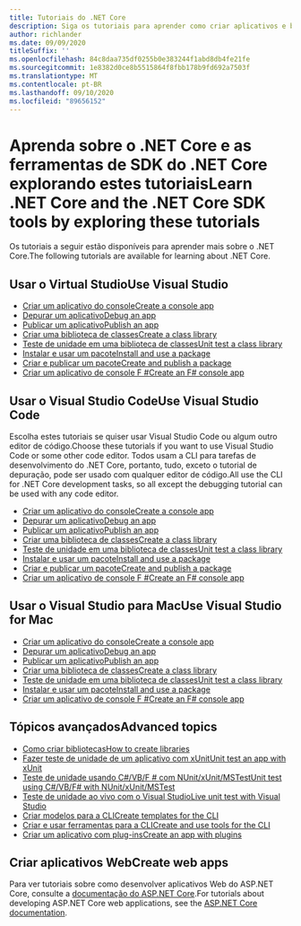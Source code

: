 ```yaml
---
title: Tutoriais do .NET Core
description: Siga os tutoriais para aprender como criar aplicativos e bibliotecas do .NET Core no Windows, Mac e Linux.
author: richlander
ms.date: 09/09/2020
titleSuffix: ''
ms.openlocfilehash: 84c8daa735df0255b0e383244f1abd8db4fe21fe
ms.sourcegitcommit: 1e8382d0ce8b5515864f8fbb178b9fd692a7503f
ms.translationtype: MT
ms.contentlocale: pt-BR
ms.lasthandoff: 09/10/2020
ms.locfileid: "89656152"
---
```

# <a name="learn-net-core-and-the-net-core-sdk-tools-by-exploring-these-tutorials"></a><span data-ttu-id="94c37-103">Aprenda sobre o .NET Core e as ferramentas de SDK do .NET Core explorando estes tutoriais</span><span class="sxs-lookup"><span data-stu-id="94c37-103">Learn .NET Core and the .NET Core SDK tools by exploring these tutorials</span></span>

<span data-ttu-id="94c37-104">Os tutoriais a seguir estão disponíveis para aprender mais sobre o .NET Core.</span><span class="sxs-lookup"><span data-stu-id="94c37-104">The following tutorials are available for learning about .NET Core.</span></span>

## <a name="use-visual-studio"></a><span data-ttu-id="94c37-105">Usar o Virtual Studio</span><span class="sxs-lookup"><span data-stu-id="94c37-105">Use Visual Studio</span></span>

- [<span data-ttu-id="94c37-106">Criar um aplicativo do console</span><span class="sxs-lookup"><span data-stu-id="94c37-106">Create a console app</span></span>](with-visual-studio.md)
- [<span data-ttu-id="94c37-107">Depurar um aplicativo</span><span class="sxs-lookup"><span data-stu-id="94c37-107">Debug an app</span></span>](debugging-with-visual-studio.md)
- [<span data-ttu-id="94c37-108">Publicar um aplicativo</span><span class="sxs-lookup"><span data-stu-id="94c37-108">Publish an app</span></span>](publishing-with-visual-studio.md)
- [<span data-ttu-id="94c37-109">Criar uma biblioteca de classes</span><span class="sxs-lookup"><span data-stu-id="94c37-109">Create a class library</span></span>](library-with-visual-studio.md)
- [<span data-ttu-id="94c37-110">Teste de unidade em uma biblioteca de classes</span><span class="sxs-lookup"><span data-stu-id="94c37-110">Unit test a class library</span></span>](testing-library-with-visual-studio.md)
- [<span data-ttu-id="94c37-111">Instalar e usar um pacote</span><span class="sxs-lookup"><span data-stu-id="94c37-111">Install and use a package</span></span>](/nuget/quickstart/install-and-use-a-package-in-visual-studio)
- [<span data-ttu-id="94c37-112">Criar e publicar um pacote</span><span class="sxs-lookup"><span data-stu-id="94c37-112">Create and publish a package</span></span>](/nuget/quickstart/create-and-publish-a-package-using-visual-studio)
- [<span data-ttu-id="94c37-113">Criar um aplicativo de console F #</span><span class="sxs-lookup"><span data-stu-id="94c37-113">Create an F# console app</span></span>](../../fsharp/get-started/get-started-visual-studio.md)

## <a name="use-visual-studio-code"></a><span data-ttu-id="94c37-114">Usar o Visual Studio Code</span><span class="sxs-lookup"><span data-stu-id="94c37-114">Use Visual Studio Code</span></span>

<span data-ttu-id="94c37-115">Escolha estes tutoriais se quiser usar Visual Studio Code ou algum outro editor de código.</span><span class="sxs-lookup"><span data-stu-id="94c37-115">Choose these tutorials if you want to use Visual Studio Code or some other code editor.</span></span> <span data-ttu-id="94c37-116">Todos usam a CLI para tarefas de desenvolvimento do .NET Core, portanto, tudo, exceto o tutorial de depuração, pode ser usado com qualquer editor de código.</span><span class="sxs-lookup"><span data-stu-id="94c37-116">All use the CLI for .NET Core development tasks, so all except the debugging tutorial can be used with any code editor.</span></span>

- [<span data-ttu-id="94c37-117">Criar um aplicativo do console</span><span class="sxs-lookup"><span data-stu-id="94c37-117">Create a console app</span></span>](with-visual-studio-code.md)
- [<span data-ttu-id="94c37-118">Depurar um aplicativo</span><span class="sxs-lookup"><span data-stu-id="94c37-118">Debug an app</span></span>](debugging-with-visual-studio-code.md)
- [<span data-ttu-id="94c37-119">Publicar um aplicativo</span><span class="sxs-lookup"><span data-stu-id="94c37-119">Publish an app</span></span>](publishing-with-visual-studio-code.md)
- [<span data-ttu-id="94c37-120">Criar uma biblioteca de classes</span><span class="sxs-lookup"><span data-stu-id="94c37-120">Create a class library</span></span>](library-with-visual-studio-code.md)
- [<span data-ttu-id="94c37-121">Teste de unidade em uma biblioteca de classes</span><span class="sxs-lookup"><span data-stu-id="94c37-121">Unit test a class library</span></span>](testing-library-with-visual-studio-code.md)
- [<span data-ttu-id="94c37-122">Instalar e usar um pacote</span><span class="sxs-lookup"><span data-stu-id="94c37-122">Install and use a package</span></span>](/nuget/quickstart/install-and-use-a-package-using-the-dotnet-cli)
- [<span data-ttu-id="94c37-123">Criar e publicar um pacote</span><span class="sxs-lookup"><span data-stu-id="94c37-123">Create and publish a package</span></span>](/nuget/quickstart/create-and-publish-a-package-using-the-dotnet-cli)
- [<span data-ttu-id="94c37-124">Criar um aplicativo de console F #</span><span class="sxs-lookup"><span data-stu-id="94c37-124">Create an F# console app</span></span>](../../fsharp/get-started/get-started-vscode.md)

## <a name="use-visual-studio-for-mac"></a><span data-ttu-id="94c37-125">Usar o Visual Studio para Mac</span><span class="sxs-lookup"><span data-stu-id="94c37-125">Use Visual Studio for Mac</span></span>

- [<span data-ttu-id="94c37-126">Criar um aplicativo do console</span><span class="sxs-lookup"><span data-stu-id="94c37-126">Create a console app</span></span>](with-visual-studio-mac.md)
- [<span data-ttu-id="94c37-127">Depurar um aplicativo</span><span class="sxs-lookup"><span data-stu-id="94c37-127">Debug an app</span></span>](debugging-with-visual-studio-mac.md)
- [<span data-ttu-id="94c37-128">Publicar um aplicativo</span><span class="sxs-lookup"><span data-stu-id="94c37-128">Publish an app</span></span>](publishing-with-visual-studio-mac.md)
- [<span data-ttu-id="94c37-129">Criar uma biblioteca de classes</span><span class="sxs-lookup"><span data-stu-id="94c37-129">Create a class library</span></span>](library-with-visual-studio-mac.md)
- [<span data-ttu-id="94c37-130">Teste de unidade em uma biblioteca de classes</span><span class="sxs-lookup"><span data-stu-id="94c37-130">Unit test a class library</span></span>](testing-library-with-visual-studio-mac.md)
- [<span data-ttu-id="94c37-131">Instalar e usar um pacote</span><span class="sxs-lookup"><span data-stu-id="94c37-131">Install and use a package</span></span>](/nuget/quickstart/install-and-use-a-package-in-visual-studio-mac)
- [<span data-ttu-id="94c37-132">Criar um aplicativo de console F #</span><span class="sxs-lookup"><span data-stu-id="94c37-132">Create an F# console app</span></span>](../../fsharp/get-started/get-started-with-visual-studio-for-mac.md)

## <a name="advanced-topics"></a><span data-ttu-id="94c37-133">Tópicos avançados</span><span class="sxs-lookup"><span data-stu-id="94c37-133">Advanced topics</span></span>

- [<span data-ttu-id="94c37-134">Como criar bibliotecas</span><span class="sxs-lookup"><span data-stu-id="94c37-134">How to create libraries</span></span>](libraries.md)
- [<span data-ttu-id="94c37-135">Fazer teste de unidade de um aplicativo com xUnit</span><span class="sxs-lookup"><span data-stu-id="94c37-135">Unit test an app with xUnit</span></span>](testing-with-cli.md)
- [<span data-ttu-id="94c37-136">Teste de unidade usando C#/VB/F # com NUnit/xUnit/MSTest</span><span class="sxs-lookup"><span data-stu-id="94c37-136">Unit test using C#/VB/F# with NUnit/xUnit/MSTest</span></span>](../testing/index.md)
- [<span data-ttu-id="94c37-137">Teste de unidade ao vivo com o Visual Studio</span><span class="sxs-lookup"><span data-stu-id="94c37-137">Live unit test with Visual Studio</span></span>](/visualstudio/test/live-unit-testing-start)
- [<span data-ttu-id="94c37-138">Criar modelos para a CLI</span><span class="sxs-lookup"><span data-stu-id="94c37-138">Create templates for the CLI</span></span>](cli-templates-create-item-template.md)
- [<span data-ttu-id="94c37-139">Criar e usar ferramentas para a CLI</span><span class="sxs-lookup"><span data-stu-id="94c37-139">Create and use tools for the CLI</span></span>](../tools/global-tools-how-to-create.md)
- [<span data-ttu-id="94c37-140">Criar um aplicativo com plug-ins</span><span class="sxs-lookup"><span data-stu-id="94c37-140">Create an app with plugins</span></span>](creating-app-with-plugin-support.md)

## <a name="create-web-apps"></a><span data-ttu-id="94c37-141">Criar aplicativos Web</span><span class="sxs-lookup"><span data-stu-id="94c37-141">Create web apps</span></span>

<span data-ttu-id="94c37-142">Para ver tutoriais sobre como desenvolver aplicativos Web do ASP.NET Core, consulte a [documentação do ASP.NET Core](/aspnet/core/).</span><span class="sxs-lookup"><span data-stu-id="94c37-142">For tutorials about developing ASP.NET Core web applications, see the [ASP.NET Core documentation](/aspnet/core/).</span></span>

